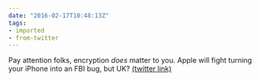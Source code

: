 ```yaml
---
date: "2016-02-17T10:48:13Z"
tags:
- imported
- from-twitter
---
```

Pay attention folks, encryption *does* matter to you. Apple will fight turning your iPhone into an FBI bug, but UK? [(twitter link)](/twitter/#/glynwintle/status/699907249678974976)
